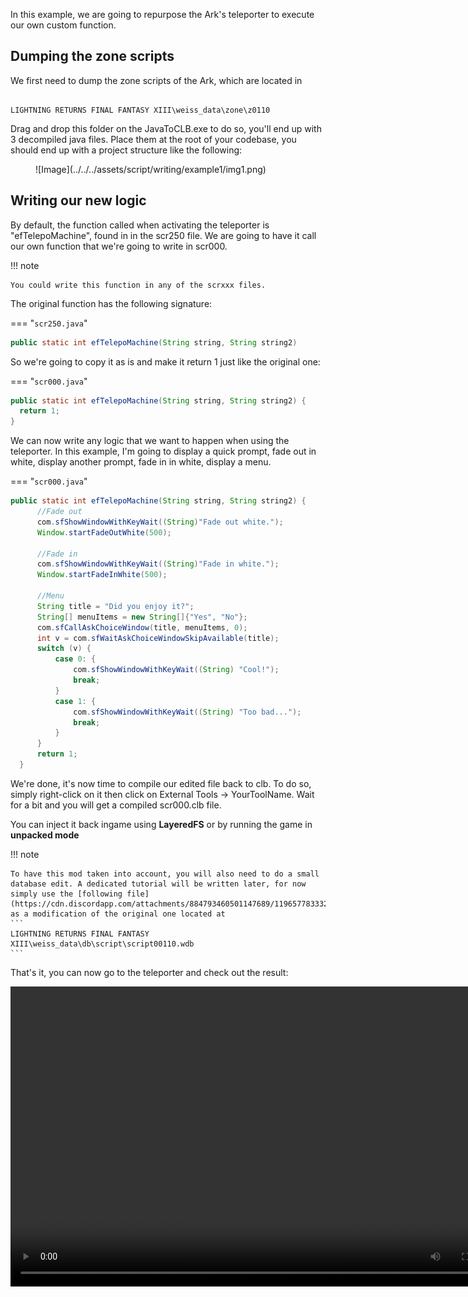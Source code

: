 In this example, we are going to repurpose the Ark's teleporter to execute our own custom function.

## Dumping the zone scripts

We first need to dump the zone scripts of the Ark, which are located in 

```

LIGHTNING RETURNS FINAL FANTASY XIII\weiss_data\zone\z0110

```

Drag and drop this folder on the JavaToCLB.exe to do so, you'll end up with 3 decompiled java files. Place them at the root of your codebase, you should end up with a project structure like the following:

<figure markdown>
  ![Image](../../../assets/script/writing/example1/img1.png)
</figure>

## Writing our new logic

By default, the function called when activating the teleporter is "efTelepoMachine", found in in the scr250 file. We are going to have it call our own function that we're going to write in scr000.

!!! note

    You could write this function in any of the scrxxx files.

The original function has the following signature:

=== "`scr250.java`"

  ```java
  public static int efTelepoMachine(String string, String string2)
  ```

So we're going to copy it as is and make it return 1 just like the original one:

=== "`scr000.java`"

  ```java
  public static int efTelepoMachine(String string, String string2) {
    return 1;
  }
  ```

We can now write any logic that we want to happen when using the teleporter. In this example, I'm going to display a quick prompt, fade out in white, display another prompt, fade in in white, display a menu.

=== "`scr000.java`"

  ```java
  public static int efTelepoMachine(String string, String string2) {
        //Fade out
        com.sfShowWindowWithKeyWait((String)"Fade out white.");
        Window.startFadeOutWhite(500);

        //Fade in
        com.sfShowWindowWithKeyWait((String)"Fade in white.");
        Window.startFadeInWhite(500);

        //Menu
        String title = "Did you enjoy it?";
        String[] menuItems = new String[]{"Yes", "No"};
        com.sfCallAskChoiceWindow(title, menuItems, 0);
        int v = com.sfWaitAskChoiceWindowSkipAvailable(title);
        switch (v) {
            case 0: {
                com.sfShowWindowWithKeyWait((String) "Cool!");
                break;
            }
            case 1: {
                com.sfShowWindowWithKeyWait((String) "Too bad...");
                break;
            }
        }
        return 1;
    }
  ```

We're done, it's now time to compile our edited file back to clb. To do so, simply right-click on it then click on External Tools -> YourToolName. Wait for a bit and you will get a compiled scr000.clb file.

You can inject it back ingame using **LayeredFS** or by running the game in **unpacked mode**

!!! note

    To have this mod taken into account, you will also need to do a small database edit. A dedicated tutorial will be written later, for now simply use the [following file](https://cdn.discordapp.com/attachments/884793460501147689/1196577833326227526/script00110.wdb) as a modification of the original one located at
    ```
    LIGHTNING RETURNS FINAL FANTASY XIII\weiss_data\db\script\script00110.wdb
    ```

That's it, you can now go to the teleporter and check out the result:

<div align="center">
<video width="800" height="480" controls>
  <source src="docs/resource/video/ArkTeleporterExample.mp4" type="video/mp4">
</video>
</div>



